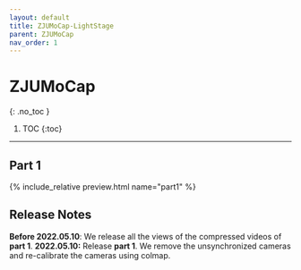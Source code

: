 ```yaml
---
layout: default
title: ZJUMoCap-LightStage
parent: ZJUMoCap
nav_order: 1
---
```


# ZJUMoCap
{: .no_toc }

1. TOC
{:toc}
---


## Part 1
{% include_relative preview.html name="part1" %}


## Release Notes

**Before 2022.05.10**: We release all the views of the compressed videos of **part 1**.
**2022.05.10:** Release **part 1**. We remove the unsynchronized cameras and re-calibrate the cameras using colmap.
